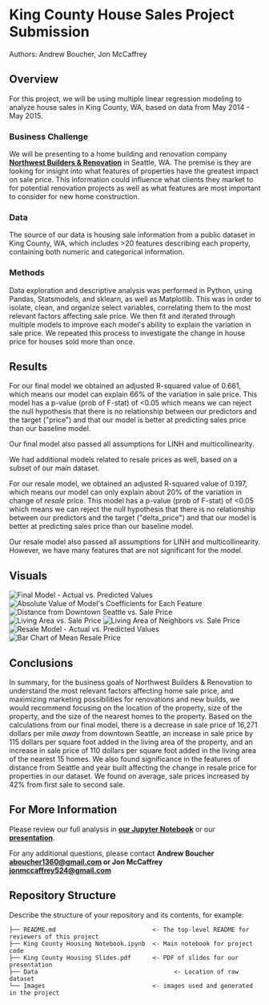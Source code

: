# King County House Sales Project Submission

Authors: Andrew Boucher, Jon McCaffrey


## Overview

For this project, we will be using multiple linear regression modeling to analyze house sales in King County, WA, based on data from May 2014 - May 2015.

### Business Challenge

We will be presenting to a home building and renovation company __[Northwest Builders & Renovation](northwestbnr.com)__ in Seattle, WA.  The premise is they are looking for insight into what features of properties have the greatest impact on sale price.  This information could influence what clients they market to for potential renovation projects as well as what features are most important to consider for new home construction. 

### Data 

The source of our data is housing sale information from a public dataset in King County, WA, which includes >20 features describing each property, containing both numeric and categorical information.  

### Methods

Data exploration and descriptive analysis was performed in Python, using Pandas, Statsmodels, and sklearn, as well as Matplotlib. This was in order to isolate, clean, and organize select variables, correlating them to the most relevant factors affecting sale price.  We then fit and iterated through multiple models to improve each model's ability to explain the variation in sale price.  We repeated this process to investigate the change in house price for houses sold more than once.

## Results

For our final model we obtained an adjusted R-squared value of 0.661, which means our model can explain 66% of the variation in sale price.  This model has a p-value (prob of F-stat) of <0.05 which means we can reject the null hypothesis that there is no relationship between our predictors and the target ("price") and that our model is better at predicting sales price than our baseline model.  

Our final model also passed all assumptions for LINH and multicollinearity.

We had additional models related to resale prices as well, based on a subset of our main dataset. 

For our resale model, we obtained an adjusted R-squared value of 0.197, which means our model can only explain about 20% of the variation in change of *resale* price.  This model has a p-value (prob of F-stat) of <0.05 which means we can reject the null hypothesis that there is no relationship between our predictors and the target ("delta_price") and that our model is better at predicting sales price than our baseline model.  

Our resale model also passed all assumptions for LINH and multicollinearity.  However, we have many features that are not significant for the model.

## Visuals
![Final Model - Actual vs. Predicted Values](images/model_act_pred.png)
![Absolute Value of Model's Coefficients for Each Feature](images/coefs.png)
![Distance from Downtown Seattle vs. Sale Price](images/dist_scatter.png)
![Living Area vs. Sale Price](images/sqftscatter.png)
![Living Area of Neighbors vs. Sale Price](images/sqft15_scatter.png)
![Resale Model - Actual vs. Predicted Values](images/resale_model_act_pred.png)
![Bar Chart of Mean Resale Price](images/resale_price.png)


## Conclusions
In summary, for the business goals of Northwest Builders & Renovation to understand the most relevant factors affecting home sale price, and maximizing marketing possibilities for renovations and new builds, we would recommend focusing on the location of the property, size of the property, and the size of the nearest homes to the property.  Based on the calculations from our final model, there is a decrease in sale price of 16,271 dollars per mile *away* from downtown Seattle, an increase in sale price by 115 dollars per square foot added in the living area of the property, and an increase in sale price of 110 dollars per square foot added in the living area of the nearest 15 homes.  We also found significance in the features of distance from Seattle and year built affecting the change in resale price for properties in our dataset. We found on average, sale prices increased by 42% from first sale to second sale.  


## For More Information

Please review our full analysis in __[our Jupyter Notebook](https://github.com/mccafj/King-County-House-Sales-Project/blob/main/King%20County%20Housing%20notebook.ipynb)__ or our __[presentation](https://github.com/mccafj/King-County-House-Sales-Project/blob/main/King%20County%20Housing%20Slides.pdf)__.

For any additional questions, please contact **Andrew Boucher aboucher1360@gmail.com or Jon McCaffrey jonmccaffrey524@gmail.com**



## Repository Structure

Describe the structure of your repository and its contents, for example:

```
├── README.md                           <- The top-level README for reviewers of this project
├── King County Housing Notebook.ipynb  <- Main notebook for project code
├── King County Housing Slides.pdf      <- PDF of slides for our presentation
├── Data			                          <- Location of raw dataset
└── Images                              <- images used and generated in the project


